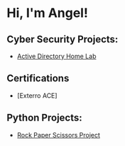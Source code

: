 <h1>Hi, I'm Angel! </h1>

<h2> Cyber Security Projects:</h2>

- [Active Directory Home Lab](https://github.com/angelbautista1/ActiveDirectoryLab)


<h2> Certifications</h2>

- [Exterro ACE]

<h2> Python Projects:</h2>

- [Rock Paper Scissors Project](https://github.com/angelbautista1/Rock-Paper-Scissors-Project)

<!--
**angelbautista1/angelbautista1** is a ✨ _special_ ✨ repository because its `README.md` (this file) appears on your GitHub profile.

Here are some ideas to get you started:

- 🔭 I’m currently working on ...
- 🌱 I’m currently learning ...
- 👯 I’m looking to collaborate on ...
- 🤔 I’m looking for help with ...
- 💬 Ask me about ...
- 📫 How to reach me: ...
- 😄 Pronouns: ...
- ⚡ Fun fact: ...
-->
